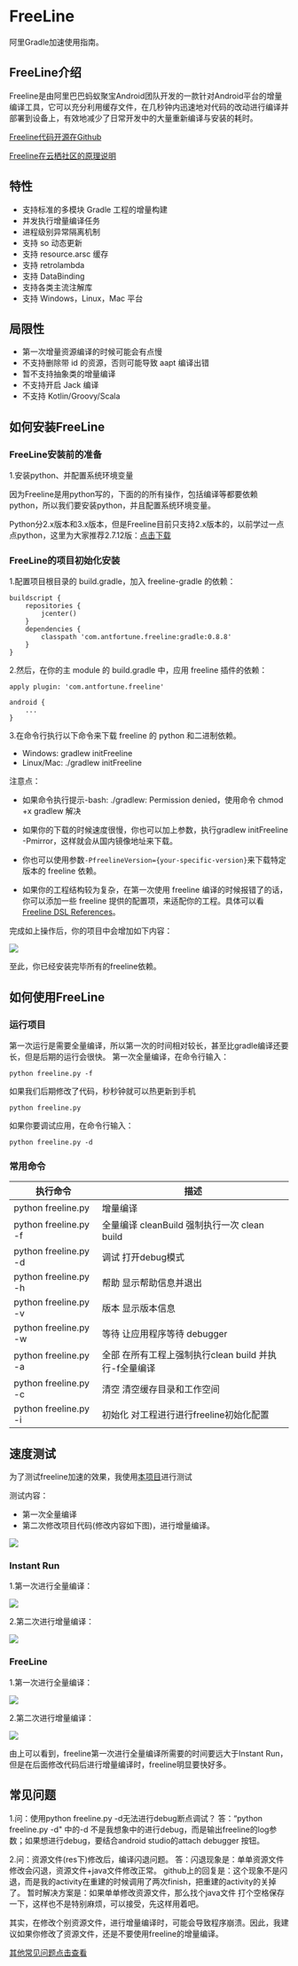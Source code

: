 # FreeLine

阿里Gradle加速使用指南。

## FreeLine介绍

Freeline是由阿里巴巴蚂蚁聚宝Android团队开发的一款针对Android平台的增量编译工具，它可以充分利用缓存文件，在几秒钟内迅速地对代码的改动进行编译并部署到设备上，有效地减少了日常开发中的大量重新编译与安装的耗时。

[Freeline代码开源在Github](https://github.com/alibaba/freeline)

[Freeline在云栖社区的原理说明](https://yq.aliyun.com/articles/59122?spm=5176.8091938.0.0.1Bw3mU)

## 特性

- 支持标准的多模块 Gradle 工程的增量构建
- 并发执行增量编译任务
- 进程级别异常隔离机制
- 支持 so 动态更新
- 支持 resource.arsc 缓存
- 支持 retrolambda
- 支持 DataBinding
- 支持各类主流注解库
- 支持 Windows，Linux，Mac 平台

## 局限性

- 第一次增量资源编译的时候可能会有点慢
- 不支持删除带 id 的资源，否则可能导致 aapt 编译出错
- 暂不支持抽象类的增量编译
- 不支持开启 Jack 编译
- 不支持 Kotlin/Groovy/Scala

## 如何安装FreeLine

### FreeLine安装前的准备

1.安装python、并配置系统环境变量

因为Freeline是用python写的，下面的的所有操作，包括编译等都要依赖python，所以我们要安装python，并且配置系统环境变量。

Python分2.x版本和3.x版本，但是Freeline目前只支持2.x版本的，以前学过一点点python，这里为大家推荐2.7.12版：[点击下载](https://www.python.org/downloads/release/python-2712/)

### FreeLine的项目初始化安装

1.配置项目根目录的 build.gradle，加入 freeline-gradle 的依赖：


```
buildscript {
    repositories {
        jcenter()
    }
    dependencies {
        classpath 'com.antfortune.freeline:gradle:0.8.8'
    }
}

```

2.然后，在你的主 module 的 build.gradle 中，应用 freeline 插件的依赖：

```
apply plugin: 'com.antfortune.freeline'

android {
    ...
}

```

3.在命令行执行以下命令来下载 freeline 的 python 和二进制依赖。

- Windows: gradlew initFreeline
- Linux/Mac: ./gradlew initFreeline

注意点：

- 如果命令执行提示-bash: ./gradlew: Permission denied，使用命令 chmod +x gradlew 解决

- 如果你的下载的时候速度很慢，你也可以加上参数，执行gradlew initFreeline -Pmirror，这样就会从国内镜像地址来下载。

- 你也可以使用参数`-PfreelineVersion={your-specific-version}`来下载特定版本的 freeline 依赖。

- 如果你的工程结构较为复杂，在第一次使用 freeline 编译的时候报错了的话，你可以添加一些 freeline 提供的配置项，来适配你的工程。具体可以看 [Freeline DSL References](https://github.com/alibaba/freeline/wiki/Freeline-DSL-References)。

完成如上操作后，你的项目中会增加如下内容：

![](https://github.com/xuexiangjys/GoogleComponentsDemo/blob/master/img/freeline/freeline_demo.png)

至此，你已经安装完毕所有的freeline依赖。


## 如何使用FreeLine

### 运行项目

第一次运行是需要全量编译，所以第一次的时间相对较长，甚至比gradle编译还要长，但是后期的运行会很快。
第一次全量编译，在命令行输入：

```
python freeline.py -f
```

如果我们后期修改了代码，秒秒钟就可以热更新到手机

```
python freeline.py
```

如果你要调试应用，在命令行输入：

```
python freeline.py -d
```

### 常用命令

执行命令 | 描述
-----|------
python freeline.py | 增量编译
python freeline.py -f | 全量编译 cleanBuild 强制执行一次 clean build
python freeline.py -d | 调试 打开debug模式
python freeline.py -h | 帮助 显示帮助信息并退出
python freeline.py -v | 版本 显示版本信息
python freeline.py -w | 等待 让应用程序等待 debugger
python freeline.py -a | 全部 在所有工程上强制执行clean build 并执行-f全量编译
python freeline.py -c | 清空 清空缓存目录和工作空间
python freeline.py -i | 初始化 对工程进行进行freeline初始化配置


## 速度测试

为了测试freeline加速的效果，我使用[本项目](https://github.com/xuexiangjys/GoogleComponentsDemo)进行测试

测试内容：

- 第一次全量编译
- 第二次修改项目代码(修改内容如下图)，进行增量编译。

![](https://github.com/xuexiangjys/GoogleComponentsDemo/blob/master/img/freeline/change.png)

### Instant Run

1.第一次进行全量编译：

![](https://github.com/xuexiangjys/GoogleComponentsDemo/blob/master/img/freeline/instant_first.png)

2.第二次进行增量编译：

![](https://github.com/xuexiangjys/GoogleComponentsDemo/blob/master/img/freeline/instant_second.png)


### FreeLine

1.第一次进行全量编译：

![](https://github.com/xuexiangjys/GoogleComponentsDemo/blob/master/img/freeline/freeline_first.png)

2.第二次进行增量编译：

![](https://github.com/xuexiangjys/GoogleComponentsDemo/blob/master/img/freeline/freeline_second.png)

由上可以看到，freeline第一次进行全量编译所需要的时间要远大于Instant Run，但是在后面修改代码后进行增量编译时，freeline明显要快好多。

## 常见问题

1.问：使用python freeline.py -d无法进行debug断点调试？
答：“python freeline.py -d" 中的-d 不是我想象中的进行debug，而是输出freeline的log参数；如果想进行debug，要结合android studio的attach debugger 按钮。

2.问：资源文件(res下)修改后，编译闪退问题。
答：闪退现象是：单单资源文件修改会闪退，资源文件+java文件修改正常。
github上的回复是：这个现象不是闪退，而是我的activity在重建的时候调用了两次finish，把重建的activity的关掉了。
暂时解决方案是：如果单单修改资源文件，那么找个java文件 打个空格保存一下，这样也不是特别麻烦，可以接受，先这样用着吧。

其实，在修改个别资源文件，进行增量编译时，可能会导致程序崩溃。因此，我建议如果你修改了资源文件，还是不要使用freeline的增量编译。

[其他常见问题点击查看](https://github.com/alibaba/freeline/wiki/%E5%B8%B8%E8%A7%81%E9%97%AE%E9%A2%98)
